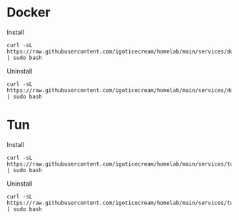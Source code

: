 # Docker

Install
```shell
curl -sL https://raw.githubusercontent.com/igoticecream/homelab/main/services/docker/install.sh | sudo bash
```
Uninstall
```shell
curl -sL https://raw.githubusercontent.com/igoticecream/homelab/main/services/docker/uninstall.sh | sudo bash
```

# Tun

Install
```shell
curl -sL https://raw.githubusercontent.com/igoticecream/homelab/main/services/tun/install.sh | sudo bash
```
Uninstall
```shell
curl -sL https://raw.githubusercontent.com/igoticecream/homelab/main/services/tun/uninstall.sh | sudo bash
```
